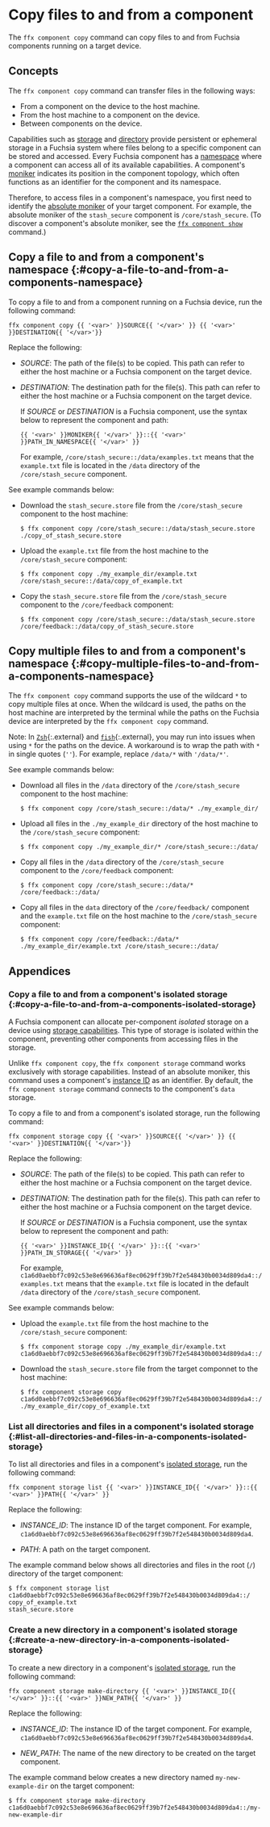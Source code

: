 # Copy files to and from a component

The `ffx component copy` command can copy files to and from Fuchsia components running
on a target device.

## Concepts

The `ffx component copy` command can transfer files in the following ways:

-  From a component on the device to the host machine.
-  From the host machine to a component on the device.
-  Between components on the  device.

Capabilities such as [storage][storage-capabilities] and
[directory][directory-capabilities] provide persistent or ephemeral storage in a Fuchsia
system where files belong to a specific component can be stored and accessed. Every Fuchsia
component has a [namespace][namespace] where a component can access all of its available
capabilities. A component's [moniker][component-moniker] indicates its position in
the component topology, which often functions as an identifier for the component and its
namespace.

Therefore, to access files in a component's namespace, you first need to identify the
[absolute moniker][absolute-moniker] of your target component. For example, the absolute
moniker of the `stash_secure` component is `/core/stash_secure`. (To discover a component's
absolute moniker, see the [`ffx component show`][ffx-component-show] command.)

## Copy a file to and from a component's namespace {:#copy-a-file-to-and-from-a-components-namespace}

To copy a file to and from a component running on a Fuchsia device, run the following
command:

```posix-terminal
ffx component copy {{ '<var>' }}SOURCE{{ '</var>' }} {{ '<var>' }}DESTINATION{{ '</var>'}}
```

Replace the following:

*  <var>SOURCE</var>: The path of the file(s) to be copied. This path can refer
   to either the host machine or a Fuchsia component on the target device.

*  <var>DESTINATION</var>: The destination path for the file(s). This path can
   refer to either the host machine or a Fuchsia component on the target device.

   If <var>SOURCE</var> or <var>DESTINATION</var> is a Fuchsia component,
   use the syntax below to represent the component and path:

   ```none {:.devsite-disable-click-to-copy}
   {{ '<var>' }}MONIKER{{ '</var>' }}::{{ '<var>' }}PATH_IN_NAMESPACE{{ '</var>' }}
   ```

   For example, `/core/stash_secure::/data/examples.txt` means that the `example.txt` file
   is located in the `/data` directory of the `/core/stash_secure` component.

See example commands below:

*  Download the `stash_secure.store` file from the `/core/stash_secure`
   component to the host machine:

   ```none {:.devsite-disable-click-to-copy}
   $ ffx component copy /core/stash_secure::/data/stash_secure.store ./copy_of_stash_secure.store
   ```

*  Upload the `example.txt` file from the host machine to the `/core/stash_secure`
   component:

   ```none {:.devsite-disable-click-to-copy}
   $ ffx component copy ./my_example_dir/example.txt /core/stash_secure::/data/copy_of_example.txt
   ```

*  Copy the `stash_secure.store` file from the `/core/stash_secure` component to
   the `/core/feedback` component:

   ```none {:.devsite-disable-click-to-copy}
   $ ffx component copy /core/stash_secure::/data/stash_secure.store /core/feedback::/data/copy_of_stash_secure.store
   ```

## Copy multiple files to and from a component's namespace {:#copy-multiple-files-to-and-from-a-components-namespace}

The `ffx component copy` command supports the use of the wildcard `*` to copy multiple files at once.
When the wildcard is used, the paths on the host machine are interpreted by the terminal while the
paths on the Fuchsia device are interpreted by the `ffx component copy` command.

Note: In [`Zsh`][zsh]{:.external} and [`fish`][fish]{:.external}, you may run into issues when
using `*` for the paths on the device. A workaround is to wrap the path with `*` in single quotes
(`''`). For example, replace `/data/*` with `'/data/*'`.

See example commands below:

*  Download all files in the `/data` directory of the `/core/stash_secure`
   component to the host machine:

   ```none {:.devsite-disable-click-to-copy}
   $ ffx component copy /core/stash_secure::/data/* ./my_example_dir/
   ```

*  Upload all files in the `./my_example_dir` directory of the host machine to
   the `/core/stash_secure` component:

   ```none {:.devsite-disable-click-to-copy}
   $ ffx component copy ./my_example_dir/* /core/stash_secure::/data/
   ```

*  Copy all files in the `/data` directory of the `/core/stash_secure` component to
   the `/core/feedback` component:

   ```none {:.devsite-disable-click-to-copy}
   $ ffx component copy /core/stash_secure::/data/* /core/feedback::/data/
   ```

*  Copy all files in the `data` directory of the `/core/feedback/` component and the
   `example.txt` file on the host machine to the `/core/stash_secure` component:

   ``` none {:.devsite-disable-click-to-copy}
   $ ffx component copy /core/feedback::/data/* ./my_example_dir/example.txt /core/stash_secure::/data/
   ```

## Appendices

### Copy a file to and from a component's isolated storage {:#copy-a-file-to-and-from-a-components-isolated-storage}

A Fuchsia component can allocate per-component *isolated* storage on a device using
[storage capabilities][storage-capabilities]. This type of storage is isolated within
the component, preventing other components from accessing files in the storage.

Unlike `ffx component copy`, the `ffx component storage` command works exclusively with
storage capabilities. Instead of an absolute moniker, this command uses a component's
[instance ID][component-id-index] as an identifier. By default, the `ffx component storage`
command connects to the component's `data` storage.

To copy a file to and from a component's isolated storage, run the following command:

```posix-terminal
ffx component storage copy {{ '<var>' }}SOURCE{{ '</var>' }} {{ '<var>' }}DESTINATION{{ '</var>'}}
```

Replace the following:

*  <var>SOURCE</var>: The path of the file(s) to be copied. This path can refer
   to either the host machine or a Fuchsia component on the target device.

*  <var>DESTINATION</var>: The destination path for the file(s). This path can
   refer to either the host machine or a Fuchsia component on the target device.

   If <var>SOURCE</var> or <var>DESTINATION</var> is a Fuchsia component,
   use the syntax below to represent the component and path:

   ```none {:.devsite-disable-click-to-copy}
   {{ '<var>' }}INSTANCE_ID{{ '</var>' }}::{{ '<var>' }}PATH_IN_STORAGE{{ '</var>' }}
   ```

   For example, `c1a6d0aebbf7c092c53e8e696636af8ec0629ff39b7f2e548430b0034d809da4::/examples.txt`
   means that the `example.txt` file is located in the default `/data` directory of the
   `/core/stash_secure` component.

See example commands below:

*  Upload the `example.txt` file from the host machine to the `/core/stash_secure`
   component:

   ```none {:.devsite-disable-click-to-copy}
   $ ffx component storage copy ./my_example_dir/example.txt c1a6d0aebbf7c092c53e8e696636af8ec0629ff39b7f2e548430b0034d809da4::/copy_of_example.txt
   ```

*  Download the `stash_secure.store` file from the target componnet to the host machine:

   ```none {:.devsite-disable-click-to-copy}
   $ ffx component storage copy c1a6d0aebbf7c092c53e8e696636af8ec0629ff39b7f2e548430b0034d809da4::/stash_secure.store ./my_example_dir/copy_of_example.txt
   ```

### List all directories and files in a component's isolated storage {:#list-all-directories-and-files-in-a-components-isolated-storage}

To list all directories and files in a component's
[isolated storage](#copy-a-file-to-and-from-a-components-isolated-storage),
run the following command:

```posix-terminal
ffx component storage list {{ '<var>' }}INSTANCE_ID{{ '</var>' }}::{{ '<var>' }}PATH{{ '</var>' }}
```

Replace the following:

*  <var>INSTANCE_ID</var>: The instance ID of the target component.
   For example, `c1a6d0aebbf7c092c53e8e696636af8ec0629ff39b7f2e548430b0034d809da4`.

*  <var>PATH</var>: A path on the target component.

The example command below shows all directories and files in the root (`/`) directory
of the target component:

```none {:.devsite-disable-click-to-copy}
$ ffx component storage list c1a6d0aebbf7c092c53e8e696636af8ec0629ff39b7f2e548430b0034d809da4::/
copy_of_example.txt
stash_secure.store
```

### Create a new directory in a component's isolated storage {:#create-a-new-directory-in-a-components-isolated-storage}

To create a new directory in a component's
[isolated storage](#copy-a-file-to-and-from-a-components-isolated-storage),
run the following command:

```posix-terminal
ffx component storage make-directory {{ '<var>' }}INSTANCE_ID{{ '</var>' }}::{{ '<var>' }}NEW_PATH{{ '</var>' }}
```

Replace the following:

*  <var>INSTANCE_ID</var>: The instance ID  of the target component.
   For example, `c1a6d0aebbf7c092c53e8e696636af8ec0629ff39b7f2e548430b0034d809da4`.

*  <var>NEW_PATH</var>: The name of the new directory to be created on the target
   component.

The example command below creates a new directory named `my-new-example-dir` on
the target component:

```none {:.devsite-disable-click-to-copy}
$ ffx component storage make-directory c1a6d0aebbf7c092c53e8e696636af8ec0629ff39b7f2e548430b0034d809da4::/my-new-example-dir
```

<!-- Reference links -->

[storage-capabilities]: /concepts/components/v2/capabilities/storage.md
[directory-capabilities]: /concepts/components/v2/capabilities/directory.md
[component-moniker]: /concepts/components/v2/identifiers.md#monikers
[ffx-component-storage]: https://fuchsia.dev/reference/tools/sdk/ffx#storage
[ffx-component-show]: ./view-component-information.md#get-detailed-information-from-a-component
[component-id-index]: /development/components/component_id_index.md
[absolute-moniker]: /reference/components/moniker.md#absolute
[namespace]: /concepts/process/namespaces.md
[zsh]: https://zsh.sourceforge.io/
[fish]: https://fishshell.com/
